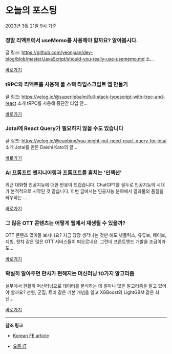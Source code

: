 # 오늘의 포스팅 
2023년 3월 21일 9시 기준 

###  정말 리액트에서 useMemo를 사용해야 할까요? 알아봅시다. 

 글 링크: https://github.com/yeonjuan/dev-blog/blob/master/JavaScript/should-you-really-use-usememo.md 소... 

 [바로가기](https://kofearticle.substack.com/p/korean-fe-article-usememo) 

###  tRPC와 리액트를 사용해 풀 스택 타입스크립트 앱 만들기 

 글 링크: https://velog.io/@superlipbalm/full-stack-typescript-with-trpc-and-react 소개 tRPC를 사용해 종단간 타입 안... 

 [바로가기](https://kofearticle.substack.com/p/korean-fe-article-trpc) 

###  Jotai에 React Query가 필요하지 않을 수도 있습니다 

 글 링크: https://velog.io/@eunbinn/you-might-not-need-react-query-for-jotai 소개 Jotai를 만든 Daishi Kato의 글... 

 [바로가기](https://kofearticle.substack.com/p/korean-fe-article-jotai-react-query) 

### AI 프롬프트 엔지니어링과 프롬프트를 훔치는 '인젝션' 

 최근 대화형 인공지능에 대한 반응이 뜨겁습니다. ChatGPT를 필두로 인공지능의 시대가 본격적으로 시작된 것 같습니다. 이번 글에서는 인공지능 분야에서 결과물의 품질을 좌우하는 ... 

 [바로가기](https://yozm.wishket.com/magazine/detail/1939/) 

### 그 많은 OTT 콘텐츠는 어떻게 웹에서 재생될 수 있을까? 

 OTT 콘텐츠 많이들 보시나요? 지금 당장 생각나는 것만 해도 넷플릭스, 유튜브, 웨이브, 티빙, 왓챠 같은 많은 OTT 서비스들이 떠오르네요. 그런데 프론트엔드 개발을 조금이라도... 

 [바로가기](https://yozm.wishket.com/magazine/detail/1934/) 

### 확실히 알아두면 만사가 편해지는 머신러닝 10가지 알고리즘 

 실무에서 원활히 머신러닝으로 데이터를 분석하는 데 얼마나 많은 알고리즘을 알고 있어야 할까요? 선형, 군집, 트리 같은 기본 개념을 알고 XGBoost와 LightGBM 같은 최신... 

 [바로가기](https://yozm.wishket.com/magazine/detail/1931/) 

---

**참조 링크**

- [Korean FE article](https://kofearticle.substack.com) 

- [요즘 IT](https://yozm.wishket.com/magazine) 

